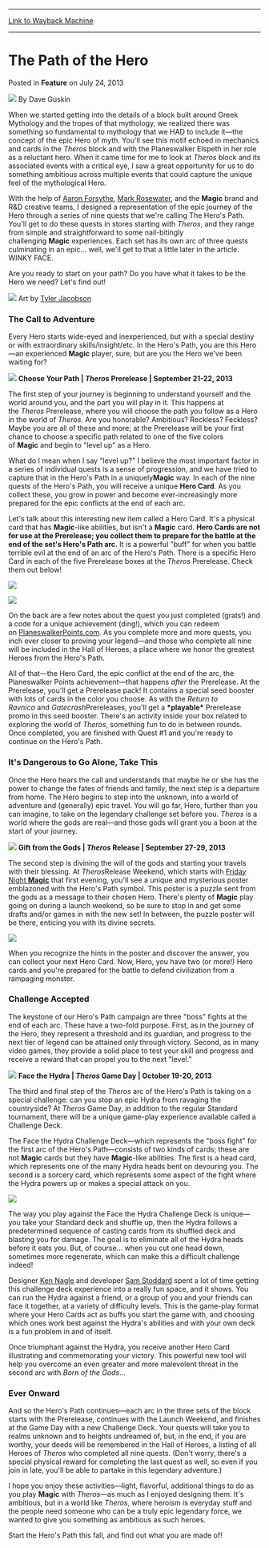 
---
[Link to Wayback Machine](https://web.archive.org/web/20211129023213/https://magic.wizards.com/en/articles/archive/feature/path-hero-2013-07-24)

[_metadata_:author]:- "Dave Guskin"
[_metadata_:description]:- "When we started getting into the details of a block built around Greek Mythology and the tropes of that mythology, we realized there was something so fundamental to mythology that we HAD to include it—the concept of the epic Hero of myth. You'll see this motif echoed in mechanics and cards in the Theros block and with the Planeswalker Elspeth in her role as a reluctant hero."
[_metadata_:generator]:- "Drupal 7 (http://drupal.org)"
[_metadata_:publish_date]:- "2013-07-24"
[_metadata_:title]:- "The Path of the Hero"
[_metadata_:wayback_capture_timestamp]:- "2021-11-29 02:32:13+00:00"
[_metadata_:wayback_raw_url]:- "https://web.archive.org/web/20211129023213id_/https://magic.wizards.com/en/articles/archive/feature/path-hero-2013-07-24"
[_metadata_:wayback_url]:- "https://magic.wizards.com/en/articles/archive/feature/path-hero-2013-07-24"
---


The Path of the Hero
====================



 Posted in **Feature**
 on July 24, 2013 






![](https://media.magic.wizards.com/styles/auth_small/public/images/person/authorpic_DaveGuskin.jpg)
By Dave Guskin











When we started getting into the details of a block built around Greek Mythology and the tropes of that mythology, we realized there was something so fundamental to mythology that we HAD to include it—the concept of the epic Hero of myth. You'll see this motif echoed in mechanics and cards in the *Theros* block and with the Planeswalker Elspeth in her role as a reluctant hero. When it came time for me to look at *Theros* block and its associated events with a critical eye, I saw a great opportunity for us to do something ambitious across multiple events that could capture the unique feel of the mythological Hero.


With the help of [Aaron Forsythe](http://www.wizards.com/Magic/Magazine/Archive.aspx?author=Aaron%20Forsythe), [Mark Rosewater](http://www.wizards.com/Magic/Magazine/Archive.aspx?author=Mark%20Rosewater), and the **Magic** brand and R&D creative teams, I designed a representation of the epic journey of the Hero through a series of nine quests that we're calling The Hero's Path. You'll get to do these quests in stores starting with *Theros*, and they range from simple and straightforward to some nail-bitingly challenging **Magic** experiences. Each set has its own arc of three quests culminating in an epic... well, we'll get to that a little later in the article. WINKY FACE.


Are you ready to start on your path? Do you have what it takes to be the Hero we need? Let's find out!


![](https://media.wizards.com/images/magic/daily/features/feat257b_0_hh35wx77uf.jpg)
Art by [Tyler Jacobson](http://gatherer.wizards.com/pages/search/default.aspx?output=spoiler&method=visual&action=advanced&artist=%5B%22tyler%20jacobson%22%5D)


### The Call to Adventure


Every Hero starts wide-eyed and inexperienced, but with a special destiny or with extraordinary skills/insight/etc. In the Hero's Path, you are this Hero—an experienced **Magic** player, sure, but are you the Hero we've been waiting for?


![](https://media.wizards.com/images/magic/daily/features/feat257_subhead_1.jpg)
**Choose Your Path | *Theros* Prerelease | September 21-22, 2013**

The first step of your journey is beginning to understand yourself and the world around you, and the part you will play in it. This happens at the *Theros* Prerelease, where you will choose the path you follow as a Hero in the world of *Theros*. Are you honorable? Ambitious? Reckless? Feckless? Maybe you are all of these and more; at the Prerelease will be your first chance to choose a specific path related to one of the five colors of **Magic** and begin to "level up" as a Hero.


What do I mean when I say "level up?" I believe the most important factor in a series of individual quests is a sense of progression, and we have tried to capture that in the Hero's Path in a uniquely**Magic** way. In each of the nine quests of the Hero's Path, you will receive a unique **Hero Card**. As you collect these, you grow in power and become ever-increasingly more prepared for the epic conflicts at the end of each arc.


Let's talk about this interesting new item called a Hero Card. It's a physical card that has **Magic**-like abilities, but isn't a **Magic** card. **Hero Cards are not for use at the Prerelease; you collect them to prepare for the battle at the end of the set's Hero's Path arc.** It is a powerful "buff" for when you battle terrible evil at the end of an arc of the Hero's Path. There is a specific Hero Card in each of the five Prerelease boxes at the *Theros* Prerelease. Check them out below!


![](https://media.wizards.com/images/magic/daily/features/feat257b_heros1.jpg)

![](https://media.wizards.com/images/magic/daily/features/feat257b_heros2.jpg)

On the back are a few notes about the quest you just completed (grats!) and a code for a unique achievement (ding!), which you can redeem on [PlaneswalkerPoints.com](http://www.wizards.com/magic/planeswalkerpoints). As you complete more and more quests, you inch ever closer to proving your legend—and those who complete all nine will be included in the Hall of Heroes, a place where we honor the greatest Heroes from the Hero's Path.


All of that—the Hero Card, the epic conflict at the end of the arc, the Planeswalker Points achievement—that happens *after* the Prerelease. At the Prerelease, you'll get a Prerelease pack! It contains a special seed booster with lots of cards in the color you choose. As with the *Return to Ravnica* and *Gatecrash*Prereleases, you'll get a **\*playable\*** Prerelease promo in this seed booster. There's an activity inside your box related to exploring the world of *Theros*, something fun to do in between rounds. Once completed, you are finished with Quest #1 and you're ready to continue on the Hero's Path.


### It's Dangerous to Go Alone, Take This


Once the Hero hears the call and understands that maybe he or she has the power to change the fates of friends and family, the next step is a departure from home. The Hero begins to step into the unknown, into a world of adventure and (generally) epic travel. You will go far, Hero, further than you can imagine, to take on the legendary challenge set before you. *Theros* is a world where the gods are real—and those gods will grant you a boon at the start of your journey.


![](https://media.wizards.com/images/magic/daily/features/feat257_subhead_2.jpg)
**Gift from the Gods | *Theros* Release | September 27-29, 2013**

The second step is divining the will of the gods and starting your travels with their blessing. At *Theros*Release Weekend, which starts with [Friday Night **Magic**](http://www.wizards.com/Magic/TCG/Events.aspx?x=events/magic/fnm) that first evening, you'll see a unique and mysterious poster emblazoned with the Hero's Path symbol. This poster is a puzzle sent from the gods as a message to their chosen Hero. There's plenty of **Magic** play going on during a launch weekend, so be sure to stop in and get some drafts and/or games in with the new set! In between, the puzzle poster will be there, enticing you with its divine secrets.


![](https://media.wizards.com/images/magic/daily/features/feat257_puzzleart.jpg)

When you recognize the hints in the poster and discover the answer, you can collect your next Hero Card. Now, Hero, you have two (or more!) Hero cards and you're prepared for the battle to defend civilization from a rampaging monster.


### Challenge Accepted


The keystone of our Hero's Path campaign are three "boss" fights at the end of each arc. These have a two-fold purpose. First, as in the journey of the Hero, they represent a threshold and its guardian, and progress to the next tier of legend can be attained only through victory. Second, as in many video games, they provide a solid place to test your skill and progress and receive a reward that can propel you to the next "level."


![](https://media.wizards.com/images/magic/daily/features/feat257_subhead_3.jpg)
**Face the Hydra | *Theros* Game Day | October 19-20, 2013**

The third and final step of the *Theros* arc of the Hero's Path is taking on a special challenge: can you stop an epic Hydra from ravaging the countryside? At *Theros* Game Day, in addition to the regular Standard tournament, there will be a unique game-play experience available called a Challenge Deck.


The Face the Hydra Challenge Deck—which represents the "boss fight" for the first arc of the Hero's Path—consists of two kinds of cards; these are not **Magic** cards but they have **Magic**-like abilities. The first is a head card, which represents one of the many Hydra heads bent on devouring you. The second is a sorcery card, which represents some aspect of the fight where the Hydra powers up or makes a special attack on you.


![](https://media.wizards.com/images/magic/daily/features/feat257_challengecard.jpg)

The way you play against the Face the Hydra Challenge Deck is unique—you take your Standard deck and shuffle up, then the Hydra follows a predetermined sequence of casting cards from its shuffled deck and blasting you for damage. The goal is to eliminate all of the Hydra heads before it eats you. But, of course... when you cut one head down, sometimes more regenerate, which can make this a difficult challenge indeed!


Designer [Ken Nagle](http://www.wizards.com/Magic/Magazine/Archive.aspx?author=Ken%20nagle) and developer [Sam Stoddard](http://www.wizards.com/Magic/Magazine/Archive.aspx?author=Sam%20Stoddard) spent a lot of time getting this challenge deck experience into a really fun space, and it shows. You can run the Hydra against a friend, or a group of you and your friends can face it together, at a variety of difficulty levels. This is the game-play format where your Hero Cards act as buffs you start the game with, and choosing which ones work best against the Hydra's abilities and with your own deck is a fun problem in and of itself.


Once triumphant against the Hydra, you receive another Hero Card illustrating and commemorating your victory. This powerful new tool will help you overcome an even greater and more malevolent threat in the second arc with *Born of the Gods*...


### Ever Onward


And so the Hero's Path continues—each arc in the three sets of the block starts with the Prerelease, continues with the Launch Weekend, and finishes at the Game Day with a new Challenge Deck. Your quests will take you to realms unknown and to heights undreamed of, but, in the end, if you are worthy, your deeds will be remembered in the Hall of Heroes, a listing of all Heroes of *Theros* who completed all nine quests. (Don't worry, there's a special physical reward for completing the last quest as well, so even if you join in late, you'll be able to partake in this legendary adventure.)


I hope you enjoy these activities—light, flavorful, additional things to do as you play **Magic** with *Theros*—as much as I enjoyed designing them. It's ambitious, but in a world like *Theros*, where heroism is everyday stuff and the people need someone who can be a truly epic legendary force, we wanted to give you something as ambitious as such heroes.


Start the Hero's Path this fall, and find out what you are made of!







